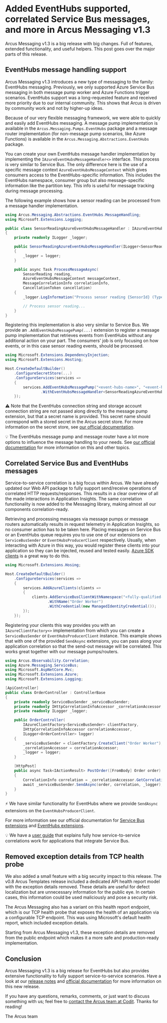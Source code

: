 # Added EventHubs supported, correlated Service Bus messages, and more in Arcus Messaging v1.3
Arcus Messaging v1.3 is a big release with big changes. Full of features, extended functionality, and useful helpers. This post goes over the major parts of this release.

## EventHubs message handling support
Arcus Messaging v1.3 introduces a new type of messaging to the family: EventHubs messaging. Previously, we only supported Azure Service Bus messaging in both message pump worker and Azure Functions trigger scenarios. EventHubs support was a long-requested feature and received more priority due to our internal community. This shows that Arcus is driven by community work and not by higher-up ideas.

Because of our very flexible messaging framework, we were able to quickly and easily add EventHubs messaging. A message pump implementation is available in the `Arcus.Messaging.Pumps.EventHubs` package and a message router implementation (for non-message pump scenarios, like Azure Functions) is available in the `Arcus.Messaging.Abstractions.EventHubs` package.

You can create your own EventHubs message handler implementation by implementing the `IAzureEventHubsMessageHandler<>` interface. This process is very similar to Service Bus. The only difference here is the use of a specific message context `AzureEventHubsMessageContext` which gives consumers access to the EventHubs-specific information. This includes the EventHubs namespace, consumer group but also message-specific information like the partition key. This info is useful for message tracking during message processing.

The following example shows how a sensor reading can be processed from a message handler implementation.
```csharp
using Arcus.Messaging.Abstractions.EventHubs.MessageHandling;
using Microsoft.Extensions.Logging;

public class SensorReadingAzureEventHubsMessageHandler : IAzureEventHubsMessageHandler<SensorReading>
{
    private readonly ILogger _logger;

    public SensorReadingAzureEventHubsMessageHandler(ILogger<SensorReadingAzureEventHubsMessageHandler> logger)
    {
        _logger = logger;
    }

    public async Task ProcessMessageAsync(
        SensorReading reading,
        AzureEventHubsMessageContext messageContext,
        MessageCorrelationInfo correlationInfo,
        CancellationToken cancellation)
    {
        _logger.LogInformation("Process sensor reading {SensorId} (Type: {SensorType})", reading.SensorId, reading.SensorType);

        // Process sensor reading...
    }
}
```

Registering this implementation is also very similar to Service Bus. We provide an `.AddEventHubsMessagePump(...)` extension to register a message pump implementation that retrieves events from EventHubs without any additional action on your part. The consumers' job is only focusing on how events, or in this case sensor reading events, should be processed.
```csharp
using Microsoft.Extensions.DependencyInjection;
using Microsoft.Extensions.Hosting;

Host.CreateDefaultBuilder()
    .ConfigureSecretStore(...)
    .ConfigureServices(services =>
    {
        services.AddEventHubsMessagePump("<event-hubs-name>", "<event-hubs-connection-string-secret-name>", "<blob-container-name>", "<storage-account-connection-string-secret-name>")
                .WithEventHubsMessageHandler<SensorReadingAzureEventHubsMessageHandler, SensorReading>();
    });
```

⚠ Note that the EventHubs connection string and storage account connection string are not passed along directly to the message pump extension, but that a secret name is provided. This secret name should correspond with a stored secret in the Arcus secret store. For more information on the secret store, see [our official documentation](https://security.arcus-azure.net/features/secret-store).

💡 The EventHubs message pump and message router have a lot more options to influence the message handling to your needs. See [our official documentation](https://messaging.arcus-azure.net/Features/message-handling/event-hubs) for more information on this and other topics.

## Correlated Service Bus and EventHubs messages
Service-to-service correlation is a big focus within Arcus. We have already updated our Web API package to fully support send/receive operations of correlated HTTP requests/responses. This results in a clear overview of all the made interactions in Application Insights. The same correlation functionality is now added to the Messaging library, making almost all our components correlation-ready.

Retrieving and processing messages via message pumps or message routers automatically results in request telemetry in Application Insights, so no consumer action has to be taken here. Placing messages on Service Bus or an EventHubs queue requires you to use one of our extensions on `ServiceBusSender` or `EventHubsProducerClient` respectively. Usually, when interacting with Azure in this way, you would register these clients into your application so they can be injected, reused and tested easily. [Azure SDK clients](https://www.nuget.org/packages/Microsoft.Extensions.Azure/) is a great way to do this.
```csharp
using Microsoft.Extensions.Hosing;

Host.CreateDefaultBuilder()
    .ConfigureServices(services =>
    {
        services.AddAzureClients(clients =>
        {
            clients.AddServiceBusClientWithNamespace("<fully-qualified-servicebus-namespace>")
                   .WithName("Order Worker")
                   .WithCredential(new ManagedIdentityCredential());
        });
    });
```

Registering your clients this way provides you with an `IAzureClientFactory<>` implementation from which you can create a `ServiceBusSender` or `EventHubsProducerClient` instance. This example shows that with one of the provided `SendAsync` extensions, you can pass along your application correlation so that the send-out message will be correlated. This works great together with our message pumps/routers.
```csharp
using Arcus.Observability.Correlation;
using Azure.Messaging.ServiceBus;
using Microsoft.AspNetCore.Mvc;
using Microsoft.Extensions.Azure;
using Microsoft.Extensions.Logging;

[ApiController]
public class OrderController : ControllerBase
{
    private readonly ServiceBusSender _serviceBusSender;
    private readonly IHttpCorrelationInfoAccessor _correlationAccessor;
    private readonly ILogger _logger;

    public OrderController(
        IAzureClientFactory<ServiceBusSender> clientFactory,
        IHttpCorrelationInfoAccessor correlationAccessor,
        ILogger<OrderController> logger)
    {
        _serviceBusSender = clientFactory.CreateClient("Order Worker");
        _correlationAccessor = correlationAccessor;
        _logger = logger;
    }

    [HttpPost]
    public async Task<IActionResult> PostOrder([FromBody] Order order)
    {
        CorrelationInfo correlation = _correlationAccessor.GetCorrelationInfo();
        await _serviceBusSender.SendAsync(order, correlation, _logger);
    }
}
```

⚡ We have similar functionality for EventHubs where we provide `SendAsync` extensions on the `EventHubsProducerClient`.

For more information see our official documentation for [Service Bus extensions](https://messaging.arcus-azure.net/Features/service-bus-extensions) and [EventHubs extensions](https://messaging.arcus-azure.net/Features/event-hubs-extensions).

💡 We have a [user guide]() that explains fully how service-to-service correlations work for applications that integrate Service Bus. 

## Removed exception details from TCP health probe
We also added a small feature with a big security impact to this release. The v0.8 Arcus Templates release included a dedicated API health report model with the exception details removed. These details are useful for defect localization but are unnecessary information for the public eye. In certain cases, this information could be used maliciously and pose a security risk.

The Arcus Messaging also has a variant on this health report endpoint, which is our TCP health probe that exposes the health of an application via a configurable TCP endpoint. This was using Microsoft's default health report, which included exception details.

Starting from Arcus Messaging v1.3, these exception details are removed from the public endpoint which makes it a more safe and production-ready implementation.

## Conclusion
Arcus Messaging v1.3 is a big release for EventHubs but also provides extensive functionality to fully support service-to-service scenarios.
Have a look at our [release notes](https://github.com/arcus-azure/arcus.messaging/releases/tag/v1.3.0) and [official documentation](https://messaging.arcus-azure.net/) for more information on this new release.

If you have any questions, remarks, comments, or just want to discuss something with us; feel free to [contact the Arcus team at Codit](https://github.com/arcus-azure/arcus.messaging/issues/new/choose).
Thanks for reading!

The Arcus team